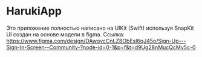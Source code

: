 # HarukiApp
Это приложение полностью написано на UIKit (Swift) используя SnapKit
UI создан на основе модели в figma. Ссылка: https://www.figma.com/design/DAwqvcCnLZ8ObEsl6qJ45o/Sign-Up---Sign-In-Screen--Community-?node-id=0-1&p=f&t=d9Ug28nMucQcMy5c-0
